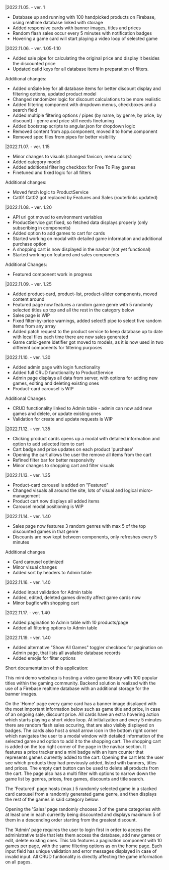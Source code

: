|2022.11.05. - ver. 1

- Database up and running with 100 handpicked products on Firebase, using realtime database linked with storage
- Added responsive cards with banner images, titles and prices
- Random flash sales occur every 5 minutes with notification badges
- Hovering a game card will start playing a video loop of selected game

|2022.11.06. - ver. 1.05-1.10

- Added sale pipe for calculating the original price and display it besides the discounted price
- Updated catId keys for all database items in preparation of filters.

Additional changes:

- Added onSale key for all database items for better discount display and filtering options, updated product model
- Changed randomizer logic for discount calculations to be more realistic
- Added filtering component with dropdown menus, checkboxes and a search field
- Added multiple filtering options / pipes (by name, by genre, by price, by discount) - genre and price still needs finetuning
- Added bootstrap scripts to angular.json for dropdown logic
- Removed content from app.component, moved it to home.component
- Removed spec files from pipes for better visibility

|2022.11.07. - ver. 1.15

- Minor changes to visuals (changed favicon, menu colors)
- Added category model
- Added additional filtering checkbox for Free To Play games
- Finetuned and fixed logic for all filters

Additional changes:

- Moved fetch logic to ProductService
- Cat01 Cat02 got replaced by Features and Sales (routerlinks updated)

|2022.11.08. - ver. 1.20

- API url got moved to environment variables
- ProductService got fixed, so fetched data displays properly (only subscribing in components)
- Added option to add games to cart for cards
- Started working on modal with detailed game information and additional purchase option
- A shopping cart is now displayed in the navbar (not yet functional)
- Started working on featured and sales components

Additional Changes:

- Featured component work in progress

|2022.11.09. - ver. 1.25

- Added product-card, product-list, product-slider components, moved content around
- Featured page now features a random game genre with 5 randomly selected titles up top and all the rest in the category below
- Sales page is WIP
- Fixed filter-by-price warnings, added select5 pipe to select five random items from any array
- Added patch request to the product service to keep database up to date with local files each time there are new sales generated
- Game catId-genre idetifier got moved to models, as it is now used in two different components for filtering purposes

|2022.11.10. - ver. 1.30

- Added admin page with login functionality
- Added full CRUD functionality to ProductService
- Admin page displays all data from server, with options for adding new games, editing and deleting existing ones
- Product-card carousel is WIP

Additional Changes

- CRUD functionality linked to Admin table - admin can now add new games and delete, or update existing ones
- Validation for create and update requests is WIP

|2022.11.12. - ver. 1.35

- Clicking product cards opens up a modal with detailed information and option to add selected item to cart
- Cart badge and price updates on each product 'purchase'
- Opening the cart allows the user the remove all items from the cart
- Refined filter bar for better responsivity
- Minor changes to shopping cart and filter visuals

|2022.11.13. - ver. 1.35

- Product-card carousel is added on "Featured"
- Changed visuals all around the site, lots of visual and logical micro-management
- Product cart now displays all added items
- Carousel modal positioning is WIP

|2022.11.14. - ver. 1.40

- Sales page now features 3 random genres with max 5 of the top discounted games in that genre
- Discounts are now kept between components, only refreshes every 5 minutes

Additional changes

- Card carousel optimized
- Minor visual changes
- Added sort by headers to Admin table

|2022.11.16. - ver. 1.40

- Added input validation for Admin table
- Added, edited, deleted games directly affect game cards now
- Minor bugfix with shopping cart

|2022.11.17. - ver. 1.40

- Added pagination to Admin table with 10 products/page
- Added all filtering options to Admin table

|2022.11.19. - ver. 1.40

- Added alternative "Show All Games" toggler checkbox for pagination on Admin page, that lists all available database records
- Added emojis for filter options

Short documentation of this application:

This mini demo webshop is hosting a video game library with 100 popular titles within the gaming community. Backend solution is realized with the use of a Firebase realtime database with an additional storage for the banner images.

On the 'Home' page every game card has a banner image displayed with the most important information below such as game title and price, in case of an ongoing sale, discount price. All cards have an extra hovering action which starts playing a short video loop. At initialization and every 5 minutes there are random flash sales occuring, that are also visibly displayed on badges. The cards also host a small arrow icon in the bottom right corner which navigates the user to a modal window with detailed information of the selected game and option to add it to the shopping cart. The shopping cart is added on the top right corner of the page in the navbar section. It features a price tracker and a mini badge with an item counter that represents games currently added to the cart. Opening the cart lets the user see which products they had previously added, listed with banners, titles and prices. The empty cart button can be used to delete all products from the cart. The page also has a multi filter with options to narrow down the game list by genres, prices, free games, discounts and title search.

The 'Featured' page hosts (max.) 5 randomly selected game in a stacked card carousel from a randomly generated game genre, and then displays the rest of the games in said category below.

Opening the 'Sales' page randomly chooses 3 of the game categories with at least one in each currently being discounted and displays maximum 5 of them in a descending order starting from the greatest discount.

The 'Admin' page requires the user to login first in order to access the administrative table that lets them access the database, add new games or edit, delete existing ones. This tab features a pagination component with 10 games per page, with the same filtering options as on the home page. Each input field has unique validation and error messages displayed in case of invalid input. All CRUD funtionality is directly affecting the game information on all pages.
